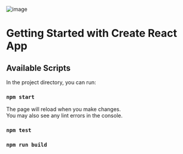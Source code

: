 ![image](https://github.com/MohamedIjlal27/React---E-Commerce-Advance-Filtering/assets/150043878/8ef6c3e1-ed68-4912-87d7-1d91e9eea6a3)


# Getting Started with Create React App

## Available Scripts

In the project directory, you can run:

### `npm start`


The page will reload when you make changes.\
You may also see any lint errors in the console.

### `npm test`


### `npm run build`


